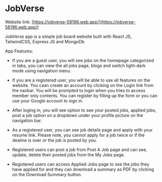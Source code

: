 # JobVerse

Website link: [https://jobverse-58196.web.app/](https://jobverse-58196.web.app/)

JobVerse app is a simple job board website built with React JS, TailwindCSS, Express JS and MongoDb

App Features:

- If you are a guest user, you will see jobs on the homepage categorized in tabs, you can view the all jobs page, blogs and switch light-dark mode using navigation menu.

- If you are a registered user, you will be able to use all features on the website. You caan create an account by clicking on the Login link from the navbar. You will be prompted to login when you tries to access member only contents. You can register by filling up the form or you can use your Google account to sign in.

- After loging in, you will see option to see your posted jobs, applied jobs, post a job option on a dropdown under your profile picture on the navigation bar.

- As a registered user, you can see job details page and apply with your resume link. Please note, you cannot apply for a job twice or if the dealine is over or the job is posted by you.

- Registered users can post a job from Post A Job page and can see, update, delete their posted jobs from the My Jobs page.

- Registered users can access Applied Jobs page to see the jobs they have applied for and they can download a summary as PDF by clicking on the Download Summary button.
